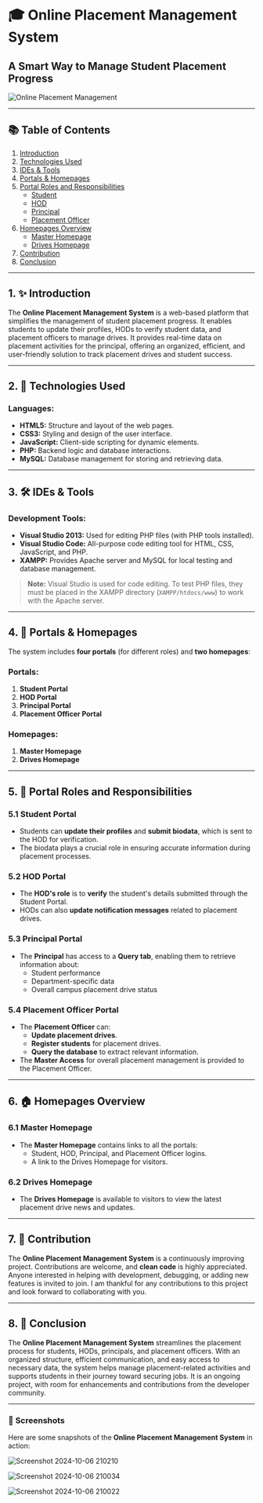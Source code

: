 # 🎓 **Online Placement Management System** 

## A Smart Way to Manage Student Placement Progress

![Online Placement Management](https://via.placeholder.com/800x200.png?text=Online+Placement+Management+System)

---

## 📚 **Table of Contents**
1. [Introduction](#introduction)
2. [Technologies Used](#technologies-used)
3. [IDEs & Tools](#ides-and-tools)
4. [Portals & Homepages](#portals-and-homepages)
5. [Portal Roles and Responsibilities](#portal-roles-and-responsibilities)
   - [Student](#student)
   - [HOD](#hod)
   - [Principal](#principal)
   - [Placement Officer](#placement-officer)
6. [Homepages Overview](#homepages-overview)
   - [Master Homepage](#master-homepage)
   - [Drives Homepage](#drives-homepage)
7. [Contribution](#contribution)
8. [Conclusion](#conclusion)

---

## 1. ✨ **Introduction** <a name="introduction"></a>
The **Online Placement Management System** is a web-based platform that simplifies the management of student placement progress. It enables students to update their profiles, HODs to verify student data, and placement officers to manage drives. It provides real-time data on placement activities for the principal, offering an organized, efficient, and user-friendly solution to track placement drives and student success.

---

## 2. 🔧 **Technologies Used** <a name="technologies-used"></a>

### **Languages:**
- **HTML5:** Structure and layout of the web pages.
- **CSS3:** Styling and design of the user interface.
- **JavaScript:** Client-side scripting for dynamic elements.
- **PHP:** Backend logic and database interactions.
- **MySQL:** Database management for storing and retrieving data.

---

## 3. 🛠️ **IDEs & Tools** <a name="ides-and-tools"></a>

### **Development Tools:**
- **Visual Studio 2013:** Used for editing PHP files (with PHP tools installed).
- **Visual Studio Code:** All-purpose code editing tool for HTML, CSS, JavaScript, and PHP.
- **XAMPP:** Provides Apache server and MySQL for local testing and database management.

> **Note:** 
> Visual Studio is used for code editing. To test PHP files, they must be placed in the XAMPP directory (`XAMPP/htdocs/www`) to work with the Apache server.

---

## 4. 🚪 **Portals & Homepages** <a name="portals-and-homepages"></a>

The system includes **four portals** (for different roles) and **two homepages**:

### **Portals:**
1. **Student Portal**
2. **HOD Portal**
3. **Principal Portal**
4. **Placement Officer Portal**

### **Homepages:**
1. **Master Homepage**
2. **Drives Homepage**

---

## 5. 🔑 **Portal Roles and Responsibilities** <a name="portal-roles-and-responsibilities"></a>

### 5.1 **Student Portal** <a name="student"></a>
- Students can **update their profiles** and **submit biodata**, which is sent to the HOD for verification.
- The biodata plays a crucial role in ensuring accurate information during placement processes.

### 5.2 **HOD Portal** <a name="hod"></a>
- The **HOD's role** is to **verify** the student's details submitted through the Student Portal.
- HODs can also **update notification messages** related to placement drives.

### 5.3 **Principal Portal** <a name="principal"></a>
- The **Principal** has access to a **Query tab**, enabling them to retrieve information about:
  - Student performance
  - Department-specific data
  - Overall campus placement drive status

### 5.4 **Placement Officer Portal** <a name="placement-officer"></a>
- The **Placement Officer** can:
  - **Update placement drives**.
  - **Register students** for placement drives.
  - **Query the database** to extract relevant information.
- The **Master Access** for overall placement management is provided to the Placement Officer.

---

## 6. 🏠 **Homepages Overview** <a name="homepages-overview"></a>

### 6.1 **Master Homepage** <a name="master-homepage"></a>
- The **Master Homepage** contains links to all the portals:
  - Student, HOD, Principal, and Placement Officer logins.
  - A link to the Drives Homepage for visitors.

### 6.2 **Drives Homepage** <a name="drives-homepage"></a>
- The **Drives Homepage** is available to visitors to view the latest placement drive news and updates.

---

## 7. 🤝 **Contribution** <a name="contribution"></a>
The **Online Placement Management System** is a continuously improving project. Contributions are welcome, and **clean code** is highly appreciated. Anyone interested in helping with development, debugging, or adding new features is invited to join. I am thankful for any contributions to this project and look forward to collaborating with you.

---

## 8. 🌟 **Conclusion** <a name="conclusion"></a>
The **Online Placement Management System** streamlines the placement process for students, HODs, principals, and placement officers. With an organized structure, efficient communication, and easy access to necessary data, the system helps manage placement-related activities and supports students in their journey toward securing jobs. It is an ongoing project, with room for enhancements and contributions from the developer community.

---

### 📸 **Screenshots**
Here are some snapshots of the **Online Placement Management System** in action:

![Screenshot 2024-10-06 210210](https://github.com/user-attachments/assets/2760e4af-fa4c-487d-a362-9bb396a19ee2)

![Screenshot 2024-10-06 210034](https://github.com/user-attachments/assets/88ffc479-2fdf-45c8-a18f-7ad6d7c52a15)

![Screenshot 2024-10-06 210022](https://github.com/user-attachments/assets/72b3c35f-7870-48a8-b8a4-c8e8f14cf96a)

